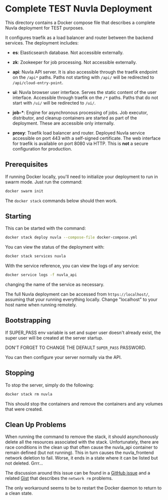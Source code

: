 Complete TEST Nuvla Deployment
==============================

This directory contains a Docker compose file that describes a complete
Nuvla deployment for TEST purposes.

It configures traefik as a load balancer and router between the
backend services.  The deployment includes:

 - **es**: Elasticsearch database. Not accessible externally.
 
 - **zk**: Zookeeper for job processing. Not accessible externally.
 
 - **api**: Nuvla API server. It is also accessible through the
   traefik endpoint on the `/api*` paths. Paths not starting with
   `/api/` will be redirected to `/api/cloud-entry-point`.
   
 - **ui**: Nuvla browser user interface. Serves the static content of
   the user interface. Accessible through traefik on the `/*`
   paths. Paths that do not start with `/ui/` will be redirected to
   `/ui/`.
   
 - **job-\***: Engine for asynchronous processing of jobs. Job
   executor, distributor, and cleanup containers are started as part
   of the deployment.  These are accessible only internally.
   
 - **proxy**: Traefik load balancer and router. Deployed Nuvla service
   accessible on port 443 with a self-signed certificate. The web
   interface for traefik is available on port 8080 via HTTP. This is
   **not** a secure configuration for production.

Prerequisites
-------------

If running Docker locally, you'll need to initialize your deployment
to run in swarm mode. Just run the command:

```sh
docker swarm init
```

The `docker stack` commands below should then work.

Starting
--------

This can be started with the command:

```sh
docker stack deploy nuvla --compose-file docker-compose.yml
```

You can view the status of the deployment with:

```sh
docker stack services nuvla
```

With the service reference, you can view the logs of any service:

```sh
docker service logs -f nuvla_api
```

changing the name of the service as necessary.

The full Nuvla deployment can be accessed from `https://localhost/`,
assuming that your running everything locally.  Change "localhost" to
your host name when running remotely.

Bootstrapping
-------------

If SUPER_PASS env variable is set and super user doesn't already exist,
the super user will be created at the server startup.

DON'T FORGET TO CHANGE THE DEFAULT `SUPER_PASS` PASSWORD.

You can then configure your server normally via the API.

Stopping
--------

To stop the server, simply do the following:

```sh
docker stack rm nuvla
```

This should stop the containers and remove the containers and any
volumes that were created.

Clean Up Problems
-----------------

When running the command to remove the stack, it should asynchonously
delete all the resources associated with the stack. Unfortunately,
there are race conditions in the clean up that often cause the
nuvla_api container to remain defined (but not running).  This in turn
causes the nuvla_frontend network deletion to fail. Worse, it ends in
a state where it can be listed but not deleted. Grrr...

The discussion around this issue can be found in a [GitHub
issue](https://github.com/moby/moby/issues/32620) and a related
[Gist](https://gist.github.com/dperny/86bb33f195e4a3c27bbc497372652994)
that describes the `network rm` problems.

The only workaround seems to be to restart the Docker daemon to return
to a clean state.

